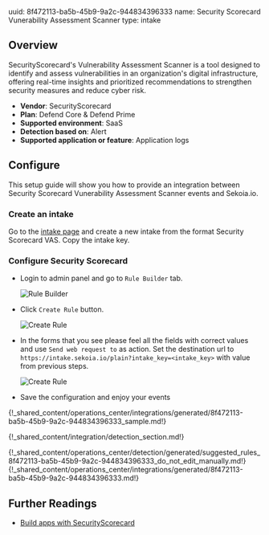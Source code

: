 uuid: 8f472113-ba5b-45b9-9a2c-944834396333
name: Security Scorecard Vunerability Assessment Scanner
type: intake

## Overview
SecurityScorecard's Vulnerability Assessment Scanner is a tool designed to identify and assess vulnerabilities in an
organization's digital infrastructure, offering real-time insights and prioritized recommendations to strengthen
security measures and reduce cyber risk.

- **Vendor**: SecurityScorecard
- **Plan**: Defend Core & Defend Prime
- **Supported environment**: SaaS
- **Detection based on**: Alert
- **Supported application or feature**: Application logs


## Configure

This setup guide will show you how to provide an integration between Security Scorecard Vunerability Assessment Scanner
events and Sekoia.io.

### Create an intake

Go to the [intake page](https://app.sekoia.io/operations/intakes) and create a new intake from the format Security Scorecard VAS.
Copy the intake key.

### Configure Security Scorecard

* Login to admin panel and go to `Rule Builder` tab.

    ![Rule Builder](/assets/instructions/securityscorecard_vas/securityscorecard_vas_1.png)

* Click `Create Rule` button.

    ![Create Rule](/assets/instructions/securityscorecard_vas/securityscorecard_vas_2.png)

* In the forms that you see please feel all the fields with correct values and use `Send web request to` as action.
Set the destination url to `https://intake.sekoia.io/plain?intake_key=<intake_key>` with value from previous steps.

    ![Create Rule](/assets/instructions/securityscorecard_vas/securityscorecard_vas_3.png)

* Save the configuration and enjoy your events


{!_shared_content/operations_center/integrations/generated/8f472113-ba5b-45b9-9a2c-944834396333_sample.md!}


{!_shared_content/integration/detection_section.md!}

{!_shared_content/operations_center/detection/generated/suggested_rules_8f472113-ba5b-45b9-9a2c-944834396333_do_not_edit_manually.md!}
{!_shared_content/operations_center/integrations/generated/8f472113-ba5b-45b9-9a2c-944834396333.md!}

## Further Readings

- [Build apps with SecurityScorecard](https://securityscorecard.readme.io/docs/build-an-app)
